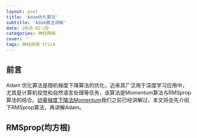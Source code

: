 ```yaml
---
layout: post
title: 'Adam优化算法'
subtitle: 'Adam算法讲解'
date: 2018-02-20
categories: 神经网络
cover: ''
tags: 神经网络 trick
---
```



## 前言
Adam 优化算法是随机梯度下降算法的优化，近来其广泛用于深度学习应用中，尤其是计算机视觉和自然语言处理等任务，该算法是Momentum算法与RMSprop算法的结合。[动量梯度下降法Momentum](https://terrifyzhao.github.io/2018/02/16/%E5%8A%A8%E9%87%8F%E6%A2%AF%E5%BA%A6%E4%B8%8B%E9%99%8D%E6%B3%95Momentum.html)我们之前已经讲解过，本文将会先介绍下RMSprop算法，再讲解Adam。

## RMSprop(均方根)




